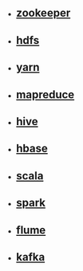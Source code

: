 - ## [zookeeper](hadoop/zookeeper/zookeeper.md)

- ## [hdfs](hadoop/hdfs/hdfs.md)

- ## [yarn](hadoop/yarn/yarn.md)

- ## [mapreduce](hadoop/mapreduce/mapreduce.md)

- ## [hive](hadoop/hive/hive.md)

- ## [hbase](hadoop/hbase/hbase.md)

- ## [scala](hadoop/scala/scala.md)

- ## [spark](hadoop/spark/spark.md)

- ## [flume](hadoop/flume/flume.md)

- ## [kafka](hadoop/kafka/kafka.md)

  

  

